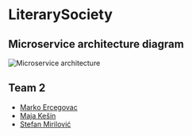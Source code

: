 # LiterarySociety

## Microservice architecture diagram

![Microservice architecture](https://i.imgur.com/oPWEkhd.png)

## Team 2

* [Marko Ercegovac](https://github.com/markoercegovac)
* [Maja Kešin](https://github.com/majakesin)
* [Stefan Mirilović](https://github.com/stefan-mirilovic)
